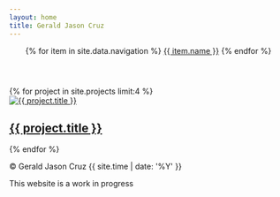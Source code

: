 ```yaml
---
layout: home
title: Gerald Jason Cruz
---
```


<header class="site-header">
  <nav class="main-nav">
    {% for item in site.data.navigation %}
    <a href="{{ item.link }}" class="nav-link">{{ item.name }}</a>
    {% endfor %}
  </nav>
</header>

<main class="home-grid">
  {% for project in site.projects limit:4 %}
  <article class="project-thumbnail">
    <a href="{{ project.url }}">
      <img src="{{ project.thumbnail }}" alt="{{ project.title }}">
      <h2>{{ project.title }}</h2>
    </a>
  </article>
  {% endfor %}
</main>

<footer class="site-footer">
  <p>© Gerald Jason Cruz {{ site.time | date: '%Y' }}</p>
  <p>This website is a work in progress</p>
</footer>

